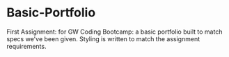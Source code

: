 # Basic-Portfolio
First Assignment: for GW Coding Bootcamp: a basic portfolio built to match specs we've been given.  Styling is written to match the assignment requirements.


